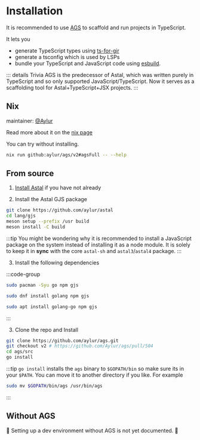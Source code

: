 # Installation

It is recommended to use [AGS](https://github.com/aylur/ags)
to scaffold and run projects in TypeScript.

It lets you

- generate TypeScript types using [ts-for-gir](https://github.com/gjsify/ts-for-gir)
- generate a tsconfig which is used by LSPs
- bundle your TypeScript and JavaScript code using [esbuild](https://esbuild.github.io/).

::: details Trivia
AGS is the predecessor of Astal, which was written purely in TypeScript and so only supported
JavaScript/TypeScript. Now it serves as a scaffolding tool for Astal+TypeScript+JSX projects.
:::

## Nix

maintainer: [@Aylur](https://github.com/Aylur)

Read more about it on the [nix page](../getting-started/nix#ags)

You can try without installing.

<!--TODO: remove v2 after merge-->
```sh
nix run github:aylur/ags/v2#agsFull -- --help
```

## From source

1. [Install Astal](../getting-started/installation.md) if you have not already

2. Install the Astal GJS package

```sh
git clone https://github.com/aylur/astal
cd lang/gjs
meson setup --prefix /usr build
meson install -C build
```

:::tip
You might be wondering why it is recommended to install a JavaScript
package on the system instead of installing it as a node module.
It is solely to keep it in **sync** with the core `astal-sh` and `astal3`/`astal4` package.
:::

3. Install the following dependencies

:::code-group

```sh [<i class="devicon-archlinux-plain"></i> Arch]
sudo pacman -Syu go npm gjs
```

```sh [<i class="devicon-fedora-plain"></i> Fedora]
sudo dnf install golang npm gjs
```

```sh [<i class="devicon-ubuntu-plain"></i> Ubuntu]
sudo apt install golang-go npm gjs
```

:::

3. Clone the repo and Install

<!--TODO: remove v2 after merge-->
```sh
git clone https://github.com/aylur/ags.git
git checkout v2 # https://github.com/Aylur/ags/pull/504
cd ags/src
go install
```

:::tip
`go install` installs the `ags` binary to `$GOPATH/bin` so make sure its in your `$PATH`.
You can move it to another directory if you like. For example

```sh
sudo mv $GOPATH/bin/ags /usr/bin/ags
```

:::

## Without AGS

🚧 Setting up a dev environment without AGS is not yet documented. 🚧
